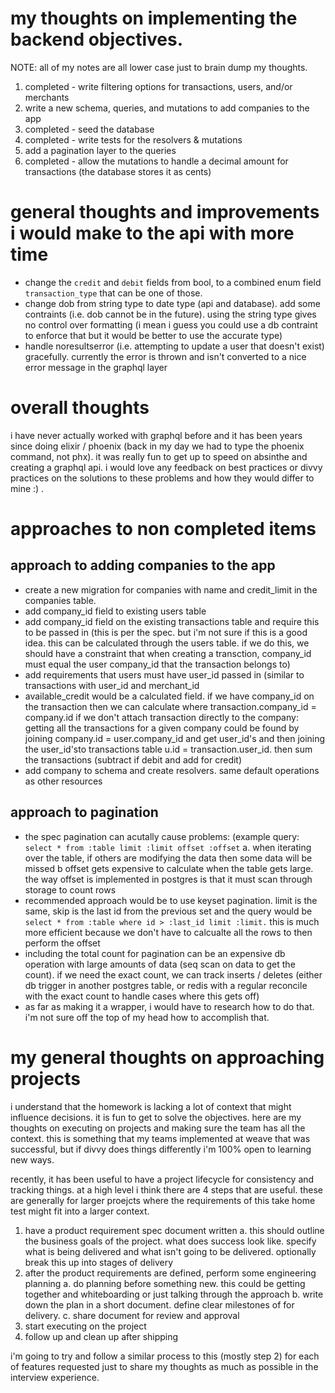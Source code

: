 # my thoughts on implementing the backend objectives.
  NOTE: all of my notes are all lower case just to brain dump my thoughts.

  1. completed - write filtering options for transactions, users, and/or merchants
  2. write a new schema, queries, and mutations to add companies to the app
  3. completed - seed the database
  4. completed - write tests for the resolvers & mutations
  5. add a pagination layer to the queries
  6. completed - allow the mutations to handle a decimal amount for transactions (the database stores it as cents)

# general thoughts and improvements i would make to the api with more time
  - change the `credit` and `debit` fields from bool, to a combined enum field `transaction_type` that can be one of those.
  - change dob from string type to date type (api and database). add some contraints (i.e. dob cannot be in the future). using the string type gives no control over formatting (i mean i guess you could use a db contraint to enforce that but it would be better to use the accurate type)
  - handle noresultserror (i.e. attempting to update a user that doesn't exist) gracefully. currently the error is thrown and isn't converted to a nice error message in the graphql layer

# overall thoughts
  i have never actually worked with graphql before and it has been years since doing elixir / phoenix (back in my day we had to type the phoenix command, not phx). it was really fun to get up to speed on absinthe and creating a graphql api. i would love any feedback on best practices or divvy practices on the solutions to these problems and how they would differ to mine :) . 


# approaches to non completed items

## approach to adding companies to the app
  - create a new migration for companies with name and credit_limit in the companies table.
  - add company_id field to existing users table
  - add company_id field on the existing transactions table and require this to be passed in (this is per the spec. but i'm not sure if this is a good idea. this can be calculated through the users table. if we do this, we should have a constraint that when creating a transction, company_id must equal the user company_id that the transaction belongs to)
  - add requirements that users must have user_id passed in (similar to transactions with user_id and merchant_id
  - available_credit would be a calculated field. if we have company_id on the transaction then we can calculate where transaction.company_id = company.id if we don't attach transaction directly to the company: getting all the transactions for a given company could be found by joining company.id = user.company_id and get user_id's and then joining the user_id'sto transactions table u.id = transaction.user_id. then sum the transactions (subtract if debit and add for credit)
  - add company to schema and create resolvers. same default operations as other resources

## approach to pagination
  - the spec pagination can acutally cause problems: (example query: `select * from :table limit :limit offset :offset`
    a. when iterating over the table, if others are modifying the data then some data will be missed
    b offset gets expensive to calculate when the table gets large. the way offset is implemented in postgres is that it must scan through storage to count rows
  - recommended approach would be to use keyset pagination. limit is the same, skip is the last id from the previous set and the query would be `select * from :table where id > :last_id limit :limit.` this is much more efficient because we don't have to calcualte all the rows to then perform the offset
  - including the total count for pagination can be an expensive db operation with large amounts of data (seq scan on data to get the count). if we need the exact count, we can track inserts / deletes (either db trigger in another postgres table, or redis with a regular reconcile with the exact count to handle cases where this gets off)
  - as far as making it a wrapper, i would have to research how to do that. i'm not sure off the top of my head how to accomplish that.

# my general thoughts on approaching projects

i understand that the homework is lacking a lot of context that might influence decisions. it is fun to get to solve the objectives. here are my thoughts on executing on projects and making sure the team has all the context. this is something that my teams implemented at weave that was successful, but if divvy does things differently i'm 100% open to learning new ways.

recently, it has been useful to have a project lifecycle for consistency and tracking things. at a high level i think there are 4 steps that are useful. these are generally for larger proejcts where the requirements of this take home test might fit into a larger context.

  1. have a product requirement spec document written
    a. this should outline the business goals of the project. what does success look like. specify what is being delivered and what isn't going to be delivered. optionally break this up into stages of delivery
  2. after the product requirements are defined, perform some engineering planning
    a. do planning before something new. this could be getting together and whiteboarding or just talking through the approach
    b. write down the plan in a short document. define clear milestones of for delivery.
    c. share document for review and approval
  3. start executing on the project
  4. follow up and clean up after shipping

i'm going to try and follow a similar process to this (mostly step 2) for each of features requested just to share my thoughts as much as possible in the interview experience.
